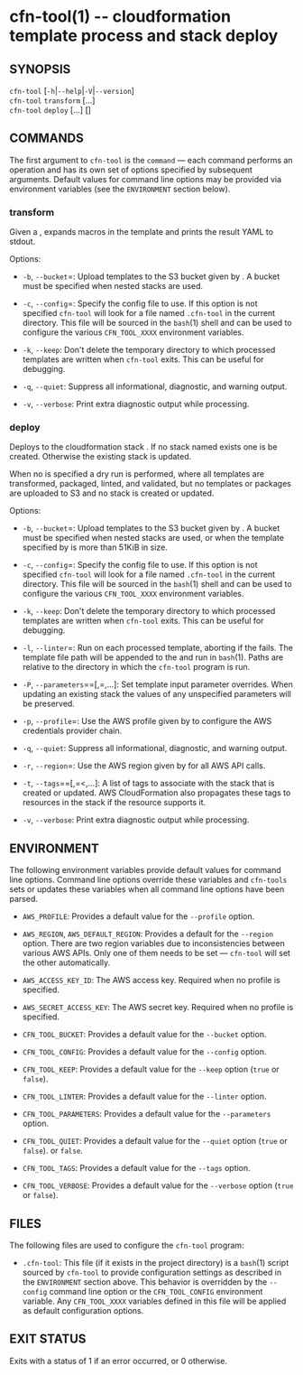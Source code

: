 cfn-tool(1) -- cloudformation template process and stack deploy
===============================================================

## SYNOPSIS

`cfn-tool` [`-h`|`--help`|`-V`|`--version`]<br>
`cfn-tool` `transform` [<options>...] <template-file><br>
`cfn-tool` `deploy` [<options>...] <template-file> [<stack-name>]

## COMMANDS

The first argument to `cfn-tool` is the `command` &mdash; each command performs
an operation and has its own set of options specified by subsequent arguments.
Default values for command line options may be provided via environment
variables (see the `ENVIRONMENT` section below).

### transform

Given a <template-file>, expands macros in the template and prints the
result YAML to stdout.

Options:

  * `-b`, `--bucket`=<name>:
    Upload templates to the S3 bucket given by <name>. A bucket must be
    specified when nested stacks are used.

  * `-c`, `--config`=<file>:
    Specify the config file to use. If this option is not specified `cfn-tool`
    will look for a file named `.cfn-tool` in the current directory. This file
    will be sourced in the `bash`(1) shell and can be used to configure the
    various `CFN_TOOL_XXXX` environment variables.

  * `-k`, `--keep`:
    Don't delete the temporary directory to which processed templates are
    written when `cfn-tool` exits. This can be useful for debugging.

  * `-q`, `--quiet`:
    Suppress all informational, diagnostic, and warning output.


  * `-v`, `--verbose`:
    Print extra diagnostic output while processing.

### deploy

Deploys <template-file> to the cloudformation stack <stack-name>. If no stack
named <stack-name> exists one is be created. Otherwise the existing stack is
updated.

When no <stack-name> is specified a dry run is performed, where all templates
are transformed, packaged, linted, and validated, but no templates or packages
are uploaded to S3 and no stack is created or updated.

Options:

  * `-b`, `--bucket`=<name>:
    Upload templates to the S3 bucket given by <name>. A bucket must be
    specified when nested stacks are used, or when the template specified by
    <template-name> is more than 51KiB in size.

  * `-c`, `--config`=<file>:
    Specify the config file to use. If this option is not specified `cfn-tool`
    will look for a file named `.cfn-tool` in the current directory. This file
    will be sourced in the `bash`(1) shell and can be used to configure the
    various `CFN_TOOL_XXXX` environment variables.

  * `-k`, `--keep`:
    Don't delete the temporary directory to which processed templates are
    written when `cfn-tool` exits. This can be useful for debugging.

  * `-l`, `--linter`=<command>:
    Run <command> on each processed template, aborting if the <command> fails.
    The template file path will be appended to the <command> and run in
    `bash`(1). Paths are relative to the directory in which the `cfn-tool`
    program is run.

  * `-P`, `--parameters`=<key>=<value>[,<key>=<value>,...]:
    Set template input parameter overrides. When updating an existing stack the
    values of any unspecified parameters will be preserved.

  * `-p`, `--profile`=<name>:
    Use the AWS profile given by <name> to configure the AWS credentials
    provider chain.

  * `-q`, `--quiet`:
    Suppress all informational, diagnostic, and warning output.

  * `-r`, `--region`=<name>:
    Use the AWS region given by <name> for all AWS API calls.

  * `-t`, `--tags`=<key>=<value>[,<key>=<<value>,...]:
    A list of tags to associate with the stack that is created or updated. AWS
    CloudFormation also propagates these tags to resources in the stack if the
    resource supports it.

  * `-v`, `--verbose`:
    Print extra diagnostic output while processing.

## ENVIRONMENT

The following environment variables provide default values for command line
options. Command line options override these variables and `cfn-tools` sets
or updates these variables when all command line options have been parsed.

  * `AWS_PROFILE`:
    Provides a default value for the `--profile` option.

  * `AWS_REGION`, `AWS_DEFAULT_REGION`:
    Provides a default for the `--region` option. There are two region
    variables due to inconsistencies between various AWS APIs. Only one of them
    needs to be set &mdash; `cfn-tool` will set the other automatically.

  * `AWS_ACCESS_KEY_ID`:
    The AWS access key. Required when no profile is specified.

  * `AWS_SECRET_ACCESS_KEY`:
    The AWS secret key. Required when no profile is specified.

  * `CFN_TOOL_BUCKET`:
    Provides a default value for the `--bucket` option.

  * `CFN_TOOL_CONFIG`:
    Provides a default value for the `--config` option.

  * `CFN_TOOL_KEEP`:
    Provides a default value for the `--keep` option (`true` or `false`).

  * `CFN_TOOL_LINTER`:
    Provides a default value for the `--linter` option.

  * `CFN_TOOL_PARAMETERS`:
    Provides a default value for the `--parameters` option.

  * `CFN_TOOL_QUIET`:
    Provides a default value for the `--quiet` option (`true` or `false`).
    or `false`.

  * `CFN_TOOL_TAGS`:
    Provides a default value for the `--tags` option.

  * `CFN_TOOL_VERBOSE`:
    Provides a default value for the `--verbose` option (`true` or `false`).

## FILES

The following files are used to configure the `cfn-tool` program:

  * `.cfn-tool`:
    This file (if it exists in the project directory) is a `bash`(1) script
    sourced by `cfn-tool` to provide configuration settings as described in
    the `ENVIRONMENT` section above. This behavior is overridden by the
    `--config` command line option or the `CFN_TOOL_CONFIG` environment
    variable. Any `CFN_TOOL_XXXX` variables defined in this file will be
    applied as default configuration options.

## EXIT STATUS

Exits with a status of 1 if an error occurred, or 0 otherwise.
